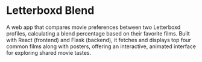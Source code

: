 # Letterboxd Blend
A web app that compares movie preferences between two Letterboxd profiles, calculating a blend percentage based on their favorite films. Built with React (frontend) and Flask (backend), it fetches and displays top four common films along with posters, offering an interactive, animated interface for exploring shared movie tastes.
